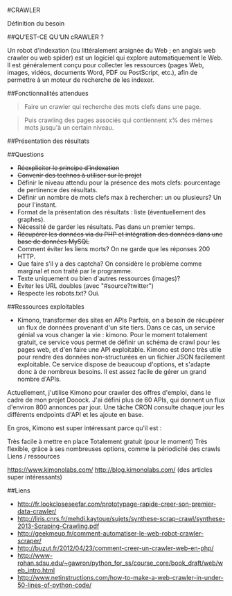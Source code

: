 #CRAWLER

Définition du besoin

##QU’EST-CE QU’UN cRAWLER ?

Un robot d'indexation (ou littéralement araignée du Web ; en anglais web crawler ou web spider) est un logiciel qui explore automatiquement le Web. Il est généralement conçu pour collecter les ressources (pages Web, images, vidéos, documents Word, PDF ou PostScript, etc.), afin de permettre à un moteur de recherche de les indexer.


##Fonctionnalités attendues

> Faire un crawler qui recherche des mots clefs dans une page.

> Puis crawling des pages associés qui contiennent x% des mêmes mots jusqu'à un certain niveau.

##Présentation des résultats

##Questions

* ~~Réexpliciter le principe d’indexation~~
* ~~Convenir des technos à utiliser sur le projet~~
* Définir le niveau attendu pour la présence des mots clefs: pourcentage de pertinence des résultats.
* Définir un nombre de mots clefs max à rechercher: un ou plusieurs? Un pour l'instant.
* Format de la présentation des résultats : liste (éventuellement des graphes).
* Nécessité de garder les résultats. Pas dans un premier temps.
* ~~Récupérer les données via du PHP et intégration des données dans une base de données MySQL~~
* Comment éviter les liens morts? On ne garde que les réponses 200 HTTP.
* Que faire s’il y a des captcha? On considère le problème comme marginal et non traité par le programme.
* Texte uniquement ou bien d'autres ressources (images)?
* Eviter les URL doubles (avec "#source?twitter")
* Respecte les robots.txt? Oui.

##Ressources exploitables

* Kimono, transformer des sites en APIs
Parfois, on a besoin de récupérer un flux de données provenant d'un site tiers. Dans ce cas, un service génial va vous changer la vie : kimono. Pour le moment totalement gratuit, ce service vous permet de définir un schéma de crawl pour les pages web, et d'en faire une API exploitable. Kimono est donc très utile pour rendre des données non-structurées en un fichier JSON facilement exploitable. Ce service dispose de beaucoup d'options, et s'adapte donc à de nombreux besoins. Il est assez facile de gérer un grand nombre d'APIs.

Actuellement, j'utilise Kimono pour crawler des offres d'emploi, dans le cadre de mon projet Dooock. J'ai défini plus de 60 APIs, qui donnent un flux d'environ 800 annonces par jour. Une tâche CRON consulte chaque jour les différents endpoints d'API et les ajoute en base.

En gros, Kimono est super intéressant parce qu'il est :

Très facile à mettre en place
Totalement gratuit (pour le moment)
Très flexible, grâce à ses nombreuses options, comme la périodicité des crawls
Liens / ressources

https://www.kimonolabs.com/
http://blog.kimonolabs.com/ (des articles super intéressants)


##Liens

* http://fr.lookcloseseefar.com/prototypage-rapide-creer-son-premier-data-crawler/
* http://liris.cnrs.fr/mehdi.kaytoue/sujets/synthese-scrap-crawl/synthese-2013-Scraping-Crawling.pdf
* http://geekmeup.fr/comment-automatiser-le-web-robot-crawler-scraper/
* http://buzut.fr/2012/04/23/comment-creer-un-crawler-web-en-php/
* http://www-rohan.sdsu.edu/~gawron/python_for_ss/course_core/book_draft/web/web_intro.html
* http://www.netinstructions.com/how-to-make-a-web-crawler-in-under-50-lines-of-python-code/
